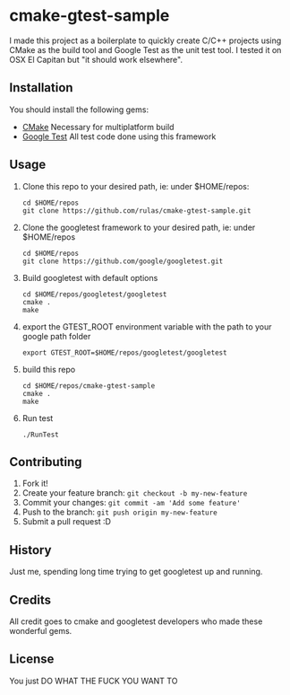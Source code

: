 # cmake-gtest-sample

I made this project as a boilerplate to quickly create C/C++ projects using CMake as the build tool and Google Test as the unit test tool. I tested it on OSX El Capitan but "it should work elsewhere".

## Installation

You should install the following gems:
* [CMake](https://cmake.org/)
 Necessary for multiplatform build
* [Google Test](http://github.com/google/googletest)
 All test code done using this framework

## Usage

1. Clone this repo to your desired path, ie: under $HOME/repos:
	```
	cd $HOME/repos
	git clone https://github.com/rulas/cmake-gtest-sample.git
	```

2. Clone the googletest framework to your desired path, ie: under $HOME/repos
	```
	cd $HOME/repos
	git clone https://github.com/google/googletest.git
	```

3. Build googletest with default options
	```
	cd $HOME/repos/googletest/googletest
	cmake .
	make
	```

4. export the GTEST_ROOT environment variable with the path to your google path folder
	```
	export GTEST_ROOT=$HOME/repos/googletest/googletest
	```

5. build this repo
	```
	cd $HOME/repos/cmake-gtest-sample
	cmake .
	make
	```

6. Run test
	```
	./RunTest
	```


## Contributing

1. Fork it!
2. Create your feature branch: `git checkout -b my-new-feature`
3. Commit your changes: `git commit -am 'Add some feature'`
4. Push to the branch: `git push origin my-new-feature`
5. Submit a pull request :D

## History

Just me, spending long time trying to get googletest up and running.

## Credits

All credit goes to cmake and googletest developers who made these wonderful gems.


## License

You just DO WHAT THE FUCK YOU WANT TO 